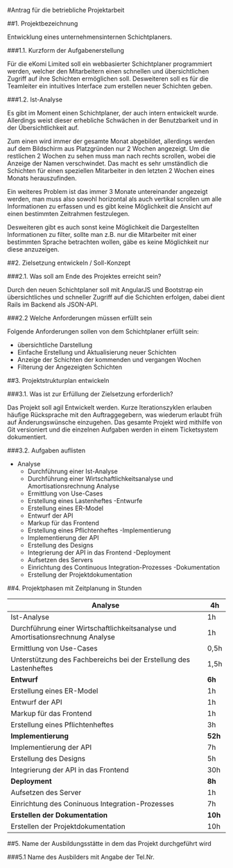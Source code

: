 #Antrag für die betriebliche Projektarbeit

##1. Projektbezeichnung

Entwicklung eines unternehmensinternen Schichtplaners.

###1.1. Kurzform der Aufgabenerstellung

Für die eKomi Limited soll ein webbasierter Schichtplaner programmiert werden, 
welcher den Mitarbeitern einen schnellen und übersichtlichen Zugriff
auf ihre Schichten ermöglichen soll. Desweiteren soll es für die Teamleiter ein
intuitives Interface zum erstellen neuer Schichten geben.

###1.2. Ist-Analyse

Es gibt im Moment einen Schichtplaner, der auch intern entwickelt wurde.
Allerdings weist dieser erhebliche Schwächen in der Benutzbarkeit und in der 
Übersichtlichkeit auf. 

Zum einen wird immer der gesamte Monat abgebildet, allerdings werden auf dem 
Bildschirm aus Platzgründen nur 2 Wochen angezeigt. Um die restlichen 2 Wochen zu 
sehen muss man nach rechts scrollen, wobei die Anzeige der Namen verschwindet.
Das macht es sehr umständlich die Schichten für einen speziellen Mitarbeiter in 
den letzten 2 Wochen eines Monats herauszufinden.

Ein weiteres Problem ist das immer 3 Monate untereinander angezeigt werden, man 
muss also sowohl horizontal als auch vertikal scrollen um alle Informationen 
zu erfassen und es gibt keine Möglichkeit die Ansicht auf einen bestimmten 
Zeitrahmen festzulegen.

Desweiteren gibt es auch sonst keine Möglichkeit die Dargestellten Informationen
zu filter, sollte man z.B. nur die Mitarbeiter mit einer bestimmten Sprache betrachten
wollen, gäbe es keine Möglichkeit nur diese anzuzeigen.

##2. Zielsetzung entwickeln / Soll-Konzept

###2.1. Was soll am Ende des Projektes erreicht sein?

Durch den neuen Schichtplaner soll mit AngularJS und Bootstrap ein übersichtliches und 
schneller Zugriff auf die Schichten erfolgen, dabei dient Rails im Backend als JSON-API.

###2.2 Welche Anforderungen müssen erfüllt sein

Folgende Anforderungen sollen von dem Schichtplaner erfüllt sein:

- übersichtliche Darstellung
- Einfache Erstellung und Aktualisierung neuer Schichten
- Anzeige der Schichten der kommenden und vergangen Wochen
- Filterung der Angezeigten Schichten

##3. Projektstrukturplan entwickeln

###3.1. Was ist zur Erfüllung der Zielsetzung erforderlich?

Das Projekt soll agil Entwickelt werden. Kurze Iterationszyklen erlauben häufige Rücksprache mit den Auftraggegebern, was wiederum erlaubt früh auf Änderungswünsche einzugehen. Das gesamte Projekt wird mithilfe von Git versioniert und die einzelnen Aufgaben werden in einem Ticketsystem dokumentiert.

###3.2. Aufgaben auflisten

- Analyse
  - Durchführung einer Ist-Analyse
  - Durchführung einer Wirtschaftlichkeitsanalyse und Amortisationsrechnung Analyse
  - Ermittlung von Use-Cases
  - Erstellung eines Lastenheftes
-Entwurfe
  - Erstellung eines ER-Model
  - Entwurf der API
  - Markup für das Frontend
  - Erstellung eines Pflichtenheftes
-Implementierung
  - Implementierung der API
  - Erstellung des Designs
  - Integrierung der API in das Frontend
-Deployment
  - Aufsetzen des Servers
  - Einrichtung des Continuous Integration-Prozesses
-Dokumentation
  - Erstellung der Projektdokumentation

##4. Projektphasen mit Zeitplanung in Stunden

Analyse | 4h
--------|---------
Ist-Analyse | 1h
Durchführung einer Wirtschaftlichkeitsanalyse und Amortisationsrechnung Analyse | 1h
Ermittlung von Use-Cases | 0,5h
Unterstützung des Fachbereichs bei der Erstellung des Lastenheftes | 1,5h
**Entwurf** | **6h**
Erstellung eines ER-Model | 1h
Entwurf der API | 1h
Markup für das Frontend | 1h
Erstellung eines Pflichtenheftes | 3h
**Implementierung** | **52h**
Implementierung der API | 7h
Erstellung des Designs | 5h
Integrierung der API in das Frontend | 30h
**Deployment** | **8h**
Aufsetzen des Server | 1h
Einrichtung des Coninuous Integration-Prozesses | 7h
**Erstellen der Dokumentation** | **10h**
Erstellen der Projektdokumentation | 10h


##5. Name der Ausbildungsstätte in dem das Projekt durchgeführt wird

###5.1 Name des Ausbilders mit Angabe der Tel.Nr.